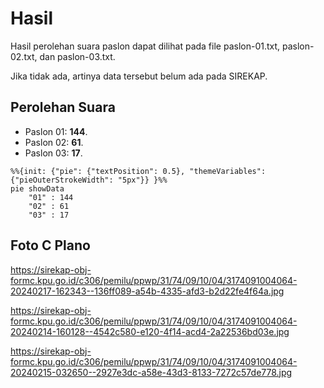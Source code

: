 # Hasil

Hasil perolehan suara paslon dapat dilihat pada file paslon-01.txt, paslon-02.txt, dan paslon-03.txt.

Jika tidak ada, artinya data tersebut belum ada pada SIREKAP.

## Perolehan Suara

 * Paslon 01: **144**.
 * Paslon 02: **61**.
 * Paslon 03: **17**.

```mermaid
%%{init: {"pie": {"textPosition": 0.5}, "themeVariables": {"pieOuterStrokeWidth": "5px"}} }%%
pie showData
    "01" : 144
    "02" : 61
    "03" : 17
```
## Foto C Plano

https://sirekap-obj-formc.kpu.go.id/c306/pemilu/ppwp/31/74/09/10/04/3174091004064-20240217-162343--136ff089-a54b-4335-afd3-b2d22fe4f64a.jpg

https://sirekap-obj-formc.kpu.go.id/c306/pemilu/ppwp/31/74/09/10/04/3174091004064-20240214-160128--4542c580-e120-4f14-acd4-2a22536bd03e.jpg

https://sirekap-obj-formc.kpu.go.id/c306/pemilu/ppwp/31/74/09/10/04/3174091004064-20240215-032650--2927e3dc-a58e-43d3-8133-7272c57de778.jpg
